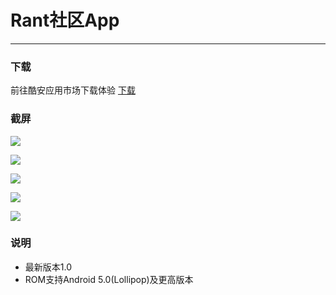 # Rant社区App
---
### 下载
前往酷安应用市场下载体验 
[下载](http://www.coolapk.com/apk/com.xt.android.rant)

### 截屏

![](screenshots/do_Moment.jpg)

![](screenshots/Screenshot_20170530-155437.png)

![](screenshots/Screenshot_20170530-155448.png)

![](screenshots/Screenshot_20170530-155501.png)

![](screenshots/Screenshot_20170530-160138.png)

### 说明
- 最新版本1.0
- ROM支持Android 5.0(Lollipop)及更高版本